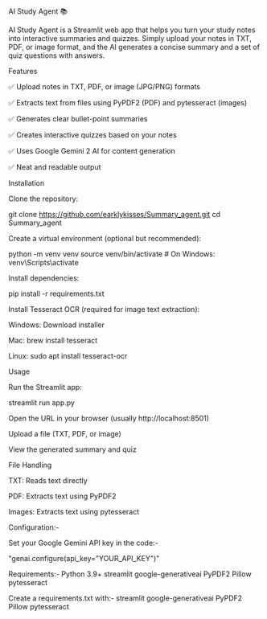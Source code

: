 AI Study Agent 📚

AI Study Agent is a Streamlit web app that helps you turn your study notes into interactive summaries and quizzes. Simply upload your notes in TXT, PDF, or image format, and the AI generates a concise summary and a set of quiz questions with answers.

Features

✅ Upload notes in TXT, PDF, or image (JPG/PNG) formats

✅ Extracts text from files using PyPDF2 (PDF) and pytesseract (images)

✅ Generates clear bullet-point summaries

✅ Creates interactive quizzes based on your notes

✅ Uses Google Gemini 2 AI for content generation

✅ Neat and readable output

Installation

Clone the repository:

git clone https://github.com/earklykisses/Summary_agent.git
cd Summary_agent


Create a virtual environment (optional but recommended):

python -m venv venv
source venv/bin/activate  # On Windows: venv\Scripts\activate


Install dependencies:

pip install -r requirements.txt


Install Tesseract OCR (required for image text extraction):

Windows: Download installer

Mac: brew install tesseract

Linux: sudo apt install tesseract-ocr

Usage

Run the Streamlit app:

streamlit run app.py


Open the URL in your browser (usually http://localhost:8501)

Upload a file (TXT, PDF, or image)

View the generated summary and quiz

File Handling

TXT: Reads text directly

PDF: Extracts text using PyPDF2

Images: Extracts text using pytesseract

Configuration:-

Set your Google Gemini API key in the code:-

"genai.configure(api_key="YOUR_API_KEY")"

Requirements:-
Python 3.9+
streamlit
google-generativeai
PyPDF2
Pillow
pytesseract

Create a requirements.txt with:-
streamlit
google-generativeai
PyPDF2
Pillow
pytesseract

